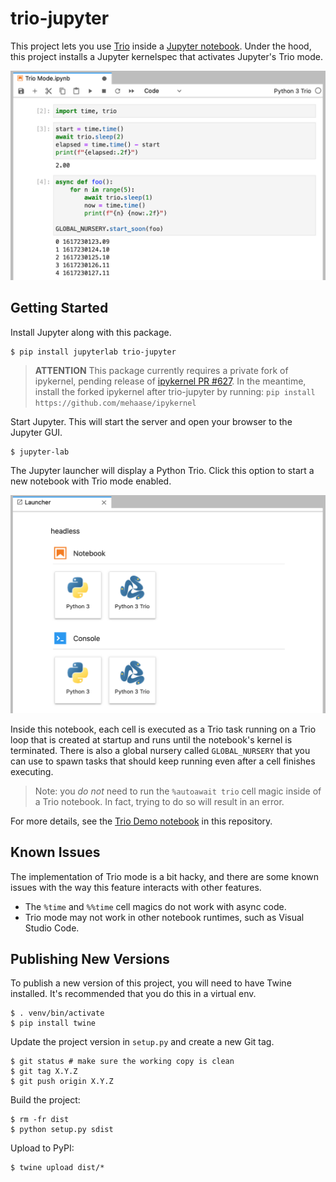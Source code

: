# trio-jupyter

This project lets you use [Trio](http://github.com/python-trio/trio/) inside a [Jupyter
notebook](https://jupyter.readthedocs.io/en/latest/). Under the hood, this project
installs a Jupyter kernelspec that activates Jupyter's Trio mode.

![Demo of Jupyter in Trio mode](./demo.png)

## Getting Started

Install Jupyter along with this package.

```
$ pip install jupyterlab trio-jupyter
```

> **ATTENTION** This package currently requires a private fork of ipykernel, pending
> release of [ipykernel PR #627](https://github.com/ipython/ipykernel/pull/627). In the
> meantime, install the forked ipykernel after trio-jupyter by running:
> `pip install https://github.com/mehaase/ipykernel`


Start Jupyter. This will start the server and open your browser to the Jupyter GUI.

```
$ jupyter-lab
```

The Jupyter launcher will display a Python Trio. Click this option to start a new notebook with Trio mode enabled.

![Jupyter launcher has Python Trio option](./launcher.png)

Inside this notebook, each cell is executed as a Trio task running on a Trio loop that
is created at startup and runs until the notebook's kernel is terminated. There is also a global nursery called `GLOBAL_NURSERY` that you can use to spawn tasks that should keep running even after a cell finishes executing.

> Note: you *do not* need to run the `%autoawait trio` cell magic inside of a Trio
> notebook. In fact, trying to do so will result in an error.

For more details, see the [Trio Demo notebook](./Trio%20Demo.ipynb) in this repository.

## Known Issues

The implementation of Trio mode is a bit hacky, and there are some known issues with the
way this feature interacts with other features.

* The `%time` and `%%time` cell magics do not work with async code.
* Trio mode may not work in other notebook runtimes, such as Visual Studio Code.

## Publishing New Versions

To publish a new version of this project, you will need to have Twine installed. It's
recommended that you do this in a virtual env.

```
$ . venv/bin/activate
$ pip install twine
```

Update the project version in `setup.py` and create a new Git tag.

```
$ git status # make sure the working copy is clean
$ git tag X.Y.Z
$ git push origin X.Y.Z
```

Build the project:

```
$ rm -fr dist
$ python setup.py sdist
```

Upload to PyPI:

```
$ twine upload dist/*
```
